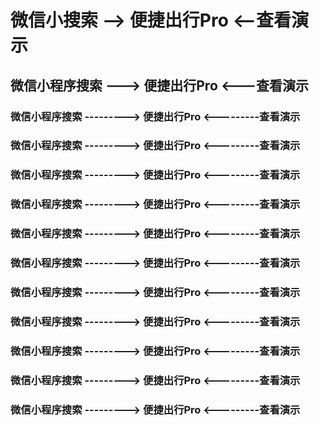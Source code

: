 # 微信小搜索  --> 便捷出行Pro <--查看演示

## 微信小程序搜索   ---> 便捷出行Pro <---查看演示
### 微信小程序搜索   ---------> 便捷出行Pro <---------查看演示
### 微信小程序搜索   ---------> 便捷出行Pro <---------查看演示
### 微信小程序搜索   ---------> 便捷出行Pro <---------查看演示
### 微信小程序搜索   ---------> 便捷出行Pro <---------查看演示
### 微信小程序搜索   ---------> 便捷出行Pro <---------查看演示
### 微信小程序搜索   ---------> 便捷出行Pro <---------查看演示
### 微信小程序搜索   ---------> 便捷出行Pro <---------查看演示
### 微信小程序搜索   ---------> 便捷出行Pro <---------查看演示
### 微信小程序搜索   ---------> 便捷出行Pro <---------查看演示
### 微信小程序搜索   ---------> 便捷出行Pro <---------查看演示
### 微信小程序搜索   ---------> 便捷出行Pro <---------查看演示
